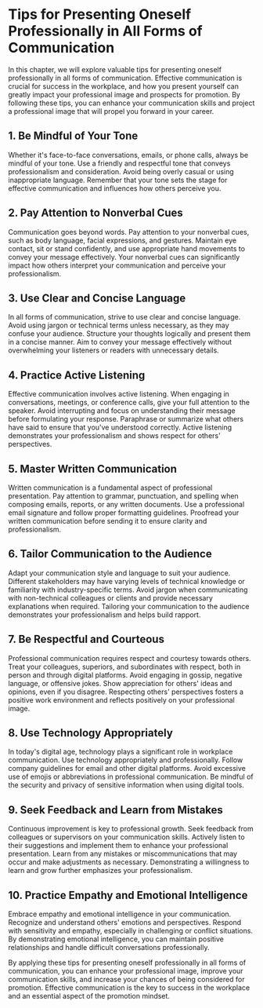 # Tips for Presenting Oneself Professionally in All Forms of Communication

In this chapter, we will explore valuable tips for presenting oneself professionally in all forms of communication. Effective communication is crucial for success in the workplace, and how you present yourself can greatly impact your professional image and prospects for promotion. By following these tips, you can enhance your communication skills and project a professional image that will propel you forward in your career.

## 1\. Be Mindful of Your Tone

Whether it's face-to-face conversations, emails, or phone calls, always be mindful of your tone. Use a friendly and respectful tone that conveys professionalism and consideration. Avoid being overly casual or using inappropriate language. Remember that your tone sets the stage for effective communication and influences how others perceive you.

## 2\. Pay Attention to Nonverbal Cues

Communication goes beyond words. Pay attention to your nonverbal cues, such as body language, facial expressions, and gestures. Maintain eye contact, sit or stand confidently, and use appropriate hand movements to convey your message effectively. Your nonverbal cues can significantly impact how others interpret your communication and perceive your professionalism.

## 3\. Use Clear and Concise Language

In all forms of communication, strive to use clear and concise language. Avoid using jargon or technical terms unless necessary, as they may confuse your audience. Structure your thoughts logically and present them in a concise manner. Aim to convey your message effectively without overwhelming your listeners or readers with unnecessary details.

## 4\. Practice Active Listening

Effective communication involves active listening. When engaging in conversations, meetings, or conference calls, give your full attention to the speaker. Avoid interrupting and focus on understanding their message before formulating your response. Paraphrase or summarize what others have said to ensure that you've understood correctly. Active listening demonstrates your professionalism and shows respect for others' perspectives.

## 5\. Master Written Communication

Written communication is a fundamental aspect of professional presentation. Pay attention to grammar, punctuation, and spelling when composing emails, reports, or any written documents. Use a professional email signature and follow proper formatting guidelines. Proofread your written communication before sending it to ensure clarity and professionalism.

## 6\. Tailor Communication to the Audience

Adapt your communication style and language to suit your audience. Different stakeholders may have varying levels of technical knowledge or familiarity with industry-specific terms. Avoid jargon when communicating with non-technical colleagues or clients and provide necessary explanations when required. Tailoring your communication to the audience demonstrates your professionalism and helps build rapport.

## 7\. Be Respectful and Courteous

Professional communication requires respect and courtesy towards others. Treat your colleagues, superiors, and subordinates with respect, both in person and through digital platforms. Avoid engaging in gossip, negative language, or offensive jokes. Show appreciation for others' ideas and opinions, even if you disagree. Respecting others' perspectives fosters a positive work environment and reflects positively on your professional image.

## 8\. Use Technology Appropriately

In today's digital age, technology plays a significant role in workplace communication. Use technology appropriately and professionally. Follow company guidelines for email and other digital platforms. Avoid excessive use of emojis or abbreviations in professional communication. Be mindful of the security and privacy of sensitive information when using digital tools.

## 9\. Seek Feedback and Learn from Mistakes

Continuous improvement is key to professional growth. Seek feedback from colleagues or supervisors on your communication skills. Actively listen to their suggestions and implement them to enhance your professional presentation. Learn from any mistakes or miscommunications that may occur and make adjustments as necessary. Demonstrating a willingness to learn and grow further emphasizes your professionalism.

## 10\. Practice Empathy and Emotional Intelligence

Embrace empathy and emotional intelligence in your communication. Recognize and understand others' emotions and perspectives. Respond with sensitivity and empathy, especially in challenging or conflict situations. By demonstrating emotional intelligence, you can maintain positive relationships and handle difficult conversations professionally.

By applying these tips for presenting oneself professionally in all forms of communication, you can enhance your professional image, improve your communication skills, and increase your chances of being considered for promotion. Effective communication is the key to success in the workplace and an essential aspect of the promotion mindset.
